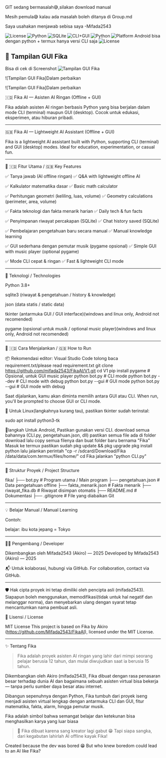 GIT sedang bermasalah😅,silakan download manual

Mesih pemula😅 kalau ada masalah boleh ditanya di Group.md

Saya usahakan menjawab sebisa saya -Mifada2543

![License](https://img.shields.io/github/license/mifada2543/FikaAI)
![Python](https://img.shields.io/badge/Built%20With-Python%203-blue)
![SQLite](https://img.shields.io/badge/Storage-SQLite-lightgrey)
![CLI+GUI](https://img.shields.io/badge/Modes-CLI%20%7C%20GUI-brightgreen)
![Python](https://img.shields.io/badge/Python-3.8%2B-blue)
![Platform](https://img.shields.io/badge/Platform-Windows%20%7C%20Linux-lightgrey)
Android bisa dengan python + termux hanya versi CLI saja
![License](https://img.shields.io/github/license/mifada2543/FikaAI)

## 📸 Tampilan GUI Fika

Bisa di cek di Screenshot
![Tampilan GUI Fika](https://github.com/mifada2543/FikaAI/blob/main/Screenshot/17505724575876390207229960351747.jpg)

![Tampilan GUI Fika]Dalam perbaikan

![Tampilan GUI Fika]Dalam perbaikan

🇮🇩 Fika AI — Asisten AI Ringan (Offline + GUI)

Fika adalah asisten AI ringan berbasis Python yang bisa berjalan dalam mode CLI (terminal) maupun GUI (desktop). Cocok untuk edukasi, eksperimen, atau hiburan pribadi.


---

🇬🇧 Fika AI — Lightweight AI Assistant (Offline + GUI)

Fika is a lightweight AI assistant built with Python, supporting CLI (terminal) and GUI (desktop) modes. Ideal for education, experimentation, or casual fun.


---

🎯 🇮🇩 Fitur Utama / 🇬🇧 Key Features

✅ Tanya jawab (AI offline ringan)
✅ Q&A with lightweight offline AI

✅ Kalkulator matematika dasar
✅ Basic math calculator

✅ Perhitungan geometri (keliling, luas, volume)
✅ Geometry calculations (perimeter, area, volume)

✅ Fakta teknologi dan fakta menarik harian
✅ Daily tech & fun facts

✅ Penyimpanan riwayat percakapan (SQLite)
✅ Chat history saved (SQLite)

✅ Pembelajaran pengetahuan baru secara manual
✅ Manual knowledge learning

✅ GUI sederhana dengan pemutar musik (pygame opsional)
✅ Simple GUI with music player (optional pygame)

✅ Mode CLI cepat & ringan
✅ Fast & lightweight CLI mode



---

🧠 Teknologi / Technologies

Python 3.8+

sqlite3 (riwayat & pengetahuan / history & knowledge)

json (data statis / static data)

tkinter (antarmuka GUI / GUI interface)(windows and linux only, Android not recomended)

pygame (opsional untuk musik / optional music player)(windows and linux only, Android not recomended)



---

🔧 🇮🇩 Cara Menjalankan / 🇬🇧 How to Run

📦 Rekomendasi editor: Visual Studio Code
tolong baca requirement.txt/please read requirement.txt
git clone https://github.com/mifada2543/FikaAI/V1.git
cd V1
pip install pygame     # Opsional, untuk GUI music player
python bot.py          # CLI mode
python bot.py --dev    # CLI mode with debug
python bot.py --gui    # GUI mode
python bot.py --gui    # GUI mode with debug

Saat dijalankan, kamu akan diminta memilih antara GUI atau CLI.
When run, you'll be prompted to choose GUI or CLI mode.

📝 Untuk Linux(langkahnya kurang tau), pastikan tkinter sudah terinstal:

sudo apt install python3-tk

📝langkah Untuk Android, Pastikan gunakan versi CLI.
download semua bahannya (CLI.py, pengetahuan.json, dll)
pastikan semua file ada di folder download
lalu copy semua filenya dan buat folder baru bernama "Fika"
Masuk ke termux pastikan sudah pkg update && pkg upgrade
pkg install python
lalu jalankan perintah "cp -r /sdcard/Download/Fika /data/data/com.termux/files/home/"
cd Fika
jalankan "python CLI.py"

---

📂 Struktur Proyek / Project Structure

fika/
├── bot.py                 # Program utama / Main program
├── pengetahuan.json       # Data pengetahuan offline
├── fakta_menarik.json     # Fakta menarik
├── riwayat_fika.db        # Riwayat disimpan otomatis
├── README.md              # Dokumentasi
├── .gitignore             # File yang diabaikan Git


---

💡 Belajar Manual / Manual Learning

Contoh:

belajar: ibu kota jepang = Tokyo


---

👨‍💻 Pengembang / Developer

Dikembangkan oleh Mifada2543 (Akiro) — 2025
Developed by Mifada2543 (Akiro) — 2025

📬 Untuk kolaborasi, hubungi via GitHub.
For collaboration, contact via GitHub.


---

🛡️ Hak cipta proyek ini tetap dimiliki oleh pencipta asli (mifada2543).  
Siapapun boleh menggunakan, memodifikasi(tidak untuk hal negatif dan melanggar norma), dan menyebarkan ulang dengan syarat tetap mencantumkan nama pembuat asli.

📄 Lisensi / License

MIT License
This project is based on Fika by Akiro (https://github.com/Mifada2543/FikaAI), licensed under the MIT License.

---
✨ Tentang Fika

> Fika adalah proyek asisten AI ringan yang lahir dari mimpi seorang pelajar berusia 12 tahun, dan mulai diwujudkan saat ia berusia 15 tahun.

Dikembangkan oleh Akiro (mifada2543), Fika dibuat dengan rasa penasaran besar terhadap dunia AI dan bagaimana sebuah asisten virtual bisa bekerja — tanpa perlu sumber daya besar atau internet.

Dibangun sepenuhnya dengan Python, Fika tumbuh dari proyek iseng menjadi asisten virtual lengkap dengan antarmuka CLI dan GUI, fitur matematika, fakta, alarm, hingga pemutar musik.

Fika adalah simbol bahwa semangat belajar dan ketekunan bisa menghasilkan karya yang luar biasa

> 📝 Fika dibuat karena sang kreator lagi gabut 😁
Tapi siapa sangka, dari kegabutan lahirlah AI offline kayak Fika!

Created because the dev was bored 😁
But who knew boredom could lead to an AI like Fika?
